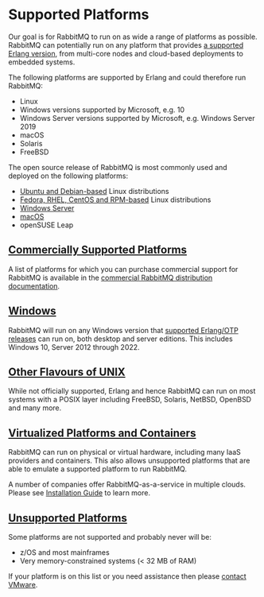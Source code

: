 <!--
Copyright (c) 2005-2023 Broadcom. All Rights Reserved. The term “Broadcom” refers to Broadcom Inc. and/or its subsidiaries.

All rights reserved. This program and the accompanying materials
are made available under the terms of the under the Apache License,
Version 2.0 (the "License”); you may not use this file except in compliance
with the License. You may obtain a copy of the License at

https://www.apache.org/licenses/LICENSE-2.0

Unless required by applicable law or agreed to in writing, software
distributed under the License is distributed on an "AS IS" BASIS,
WITHOUT WARRANTIES OR CONDITIONS OF ANY KIND, either express or implied.
See the License for the specific language governing permissions and
limitations under the License.
-->

# Supported Platforms

Our goal is for RabbitMQ to run on as wide a range of platforms as
possible. RabbitMQ can potentially run on any platform that provides
[a supported Erlang version](./which-erlang.html), from multi-core nodes and cloud-based
deployments to embedded systems.

The following platforms are supported by Erlang and could therefore
run RabbitMQ:

 * Linux
 * Windows versions supported by Microsoft, e.g. 10
 * Windows Server versions supported by Microsoft, e.g. Windows Server 2019
 * macOS
 * Solaris
 * FreeBSD

The open source release of RabbitMQ is most commonly used and deployed on the
following platforms:

 * [Ubuntu and Debian-based](./install-debian.html) Linux distributions
 * [Fedora, RHEL, CentOS and RPM-based](./install-rpm.html) Linux distributions
 * [Windows Server](./install-windows.html)
 * [macOS](./install-generic-unix.html)
 * openSUSE Leap


## <a id="commercial-support" class="anchor" href="#commercial-support">Commercially Supported Platforms</a>

A list of platforms for which you can purchase commercial support for
RabbitMQ is available in the [commercial RabbitMQ distribution documentation](http://rabbitmq.docs.pivotal.io/index.html).


## <a id="windows" class="anchor" href="#windows">Windows</a>

RabbitMQ will run on any Windows version that [supported Erlang/OTP releases](./which-erlang.html)
can run on, both desktop and server editions. This includes Windows 10, Server 2012 through 2022.


## <a id="bsd" class="anchor" href="#bsd">Other Flavours of UNIX</a>

While not officially supported, Erlang and hence RabbitMQ can run on most
systems with a POSIX layer including FreeBSD, Solaris, NetBSD, OpenBSD
and many more.


## <a id="virtualization" class="anchor" href="#virtualization">Virtualized Platforms and Containers</a>

RabbitMQ can run on physical or virtual hardware, including many
IaaS providers and containers. This also allows unsupported platforms that are
able to emulate a supported platform to run RabbitMQ.

A number of companies offer RabbitMQ-as-a-service in multiple clouds. Please see  [Installation Guide](./download.html)
to learn more.


## <a id="unsupport" class="anchor" href="#unsupport">Unsupported Platforms</a>

Some platforms are not supported and probably never will be:

 * z/OS and most mainframes
 * Very memory-constrained systems (&lt; 32 MB of RAM)

If your platform is on this list or you need assistance then
please [contact VMware](contact.html).
